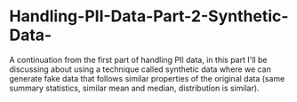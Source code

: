 # Handling-PII-Data-Part-2-Synthetic-Data-
A continuation from the first part of handling PII data, in this part I'll be discussing about using a technique called synthetic data where we can generate fake data that follows similar properties of the original data (same summary statistics, similar mean and median, distribution is similar). 
